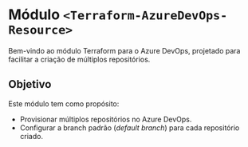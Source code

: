 # Módulo `<Terraform-AzureDevOps-Resource>`

Bem-vindo ao módulo Terraform para o Azure DevOps, projetado para facilitar a criação de múltiplos repositórios.

## Objetivo

Este módulo tem como propósito:
- Provisionar múltiplos repositórios no Azure DevOps.
- Configurar a branch padrão (*default branch*) para cada repositório criado.